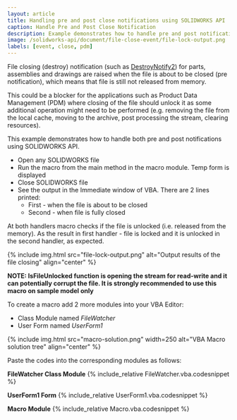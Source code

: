 ```yaml
---
layout: article
title: Handling pre and post close notifications using SOLIDWORKS API
caption: Handle Pre and Post Close Notification
description: Example demonstrates how to handle pre and post notification of file closing using SOLIDWORKS API
image: /solidworks-api/document/file-close-event/file-lock-output.png
labels: [event, close, pdm]
---
```

File closing (destroy) notification (such as [DestroyNotify2](http://help.solidworks.com/2017/english/api/sldworksapi/SOLIDWORKS.Interop.sldworks~SOLIDWORKS.Interop.sldworks.DAssemblyDocEvents_DestroyNotify2EventHandler.html)) for parts, assemblies and drawings are raised when the file is about to be closed (pre notification), which means that file is still not released from memory.

This could be a blocker for the applications such as Product Data Management (PDM) where closing of the file should unlock it as some additional operation might need to be performed (e.g. removing the file from the local cache, moving to the archive, post processing the stream, clearing resources).

This example demonstrates how to handle both pre and post notifications using SOLIDWORKS API.

* Open any SOLIDWORKS file
* Run the macro from the main method in the macro module. Temp form is displayed
* Close SOLIDWORKS file
* See the output in the Immediate window of VBA. There are 2 lines printed:
    * First - when the file is about to be closed
    * Second - when file is fully closed

At both handlers macro checks if the file is unlocked (i.e. released from the memory). As the result in first handler - file is locked and it is unlocked in the second handler, as expected.

{% include img.html src="file-lock-output.png" alt="Output results of the file closing" align="center" %}

**NOTE: IsFileUnlocked function is opening the stream for read-write and it can potentially corrupt the file. It is strongly recommended to use this macro on sample model only**

To create a macro add 2 more modules into your VBA Editor:

* Class Module named *FileWatcher* 
* User Form named *UserForm1*

{% include img.html src="macro-solution.png" width=250 alt="VBA Macro solution tree" align="center" %}

Paste the codes into the corresponding modules as follows:

**FileWatcher Class Module**
{% include_relative FileWatcher.vba.codesnippet %}

**UserForm1 Form**
{% include_relative UserForm1.vba.codesnippet %}

**Macro Module**
{% include_relative Macro.vba.codesnippet %}

